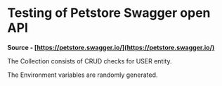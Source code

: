 # Testing of Petstore Swagger open API

**Source - [https://petstore.swagger.io/](https://petstore.swagger.io/)**

The Collection consists of CRUD checks for USER entity.

The Environment variables are randomly generated.